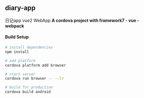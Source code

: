 ## diary-app
日记app
vue2 WebApp
**A cordova project with framework7 - vue - webpack**

#### Build Setup

``` bash
# install dependencies
npm install

# add platform
cordova platform add browser

# start server
cordova run browser -- --lr

# build for production
cordova build android
